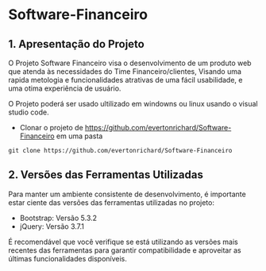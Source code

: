 # Software-Financeiro

## 1. Apresentação do Projeto

O Projeto Software Financeiro visa o desenvolvimento de um produto web que atenda às necessidades do Time Financeiro/clientes, Visando uma rapida metologia e funcionalidades atrativas de uma fácil usabilidade, e uma otima experiência de usuário.


O Projeto poderá ser usado ultilizado em windowns ou linux usando o visual studio code.

- Clonar o projeto de https://github.com/evertonrichard/Software-Financeiro em uma pasta
```
git clone https://github.com/evertonrichard/Software-Financeiro
```
## 2. Versões das Ferramentas Utilizadas

Para manter um ambiente consistente de desenvolvimento, é importante estar ciente das versões das ferramentas utilizadas no projeto:

- Bootstrap: Versão 5.3.2
- jQuery: Versão 3.7.1

É recomendável que você verifique se está utilizando as versões mais recentes das ferramentas para garantir compatibilidade e aproveitar as últimas funcionalidades disponíveis.
